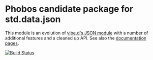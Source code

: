 Phobos candidate package for std.data.json
==========================================

This module is an evolution of [vibe.d's JSON module](http://vibed.org/api/vibe.data.json/) with a number of additional features and a cleaned up API. See also the [documentation pages](http://s-ludwig.github.io/std_data_json/).

[![Build Status](https://travis-ci.org/dlang-community/std_data_json.svg?branch=master)](https://travis-ci.org/dlang-community/std_data_json)
